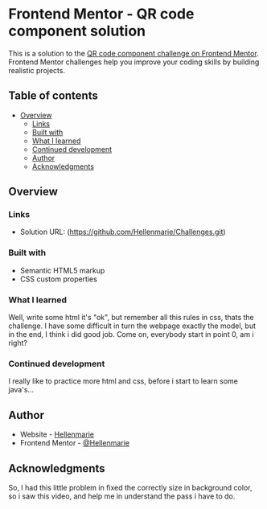 # Frontend Mentor - QR code component solution

This is a solution to the [QR code component challenge on Frontend Mentor](https://www.frontendmentor.io/challenges/qr-code-component-iux_sIO_H). Frontend Mentor challenges help you improve your coding skills by building realistic projects. 

## Table of contents

- [Overview](#overview)
  - [Links](#links)
  - [Built with](#built-with)
  - [What I learned](#what-i-learned)
  - [Continued development](#continued-development)
  - [Author](#author)
  - [Acknowledgments](#acknowledgments)

## Overview

### Links

- Solution URL: (https://github.com/Hellenmarie/Challenges.git)

### Built with

- Semantic HTML5 markup
- CSS custom properties

### What I learned

Well, write some html it's "ok", but remember all this rules in css, thats the challenge. I have some difficult in turn the webpage exactly the model, but in the end, I think i did good job. Come on, everybody start in point 0, am i right?


### Continued development

I really like to practice more html and css, before i start to learn some java's...

## Author

- Website - [Hellenmarie](https://github.com/Hellenmarie)
- Frontend Mentor - [@Hellenmarie](https://www.frontendmentor.io/profile/Hellenmarie)


## Acknowledgments

So, I had this little problem in fixed the correctly size in background color, so i saw this video, and help me in understand the pass i have to do.

